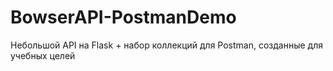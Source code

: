 # BowserAPI-PostmanDemo
Небольшой API на Flask + набор коллекций для Postman, созданные для учебных целей
